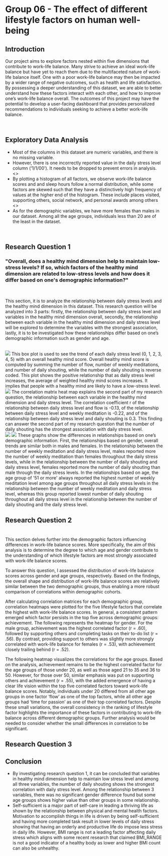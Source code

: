 # Group 06 - The effect of different lifestyle factors on human well-being

## Introduction
Our project aims to explore factors nested within five dimensions that contribute to work-life balance. Many strive to achieve an ideal work-life balance but have yet to reach them due to the multifaceted nature of work-life balance itself. One with a poor work-life balance may then be impacted by a wider range of negative outcomes, such as health and life satisfaction. By possessing a deeper understanding of this dataset, we are able to better understand how these factors interact with each other, and how to improve one’s work-life balance overall. The outcomes of this project may have the potential to develop a user-facing dashboard that provides personalized recommendations to individuals seeking to achieve a better work-life balance.

<br/>

## Exploratory Data Analysis
- Most of the columns in this dataset are numeric variables, and there is no missing variable.
- However, there is one incorrectly reported value in the daily stress level column (‘1/1/00’). It needs to be dropped to prevent errors in analysis.
<>
- By plotting a histogram of all factors, we observe work-life balance scores and and sleep hours follow a normal distribution, while some factors are skewed such that they have a distinctively high frequency of values at the higher end of the histogram. These include places visited, supporting others, social network, and personal awards among others
<>
- As for the demographic variables, we have more females than males in our dataset. Among all the age groups, individuals less than 20 are of the least in the dataset.



<br/>

## Research Question 1
### "Overall, does a healthy mind dimension help to maintain low-stress levels? If so, which factors of the healthy mind dimension are related to low-stress levels and how does it differ based on one's demographic information?"

<br/>

This section, it is to analyze the relationship between daily stress levels and the healthy mind dimension in this dataset. This research question will be analyzed into 3 parts: firstly, the relationship between daily stress level and variables in the healthy mind dimension overall, secondly, the relationship between each variable in the healthy mind dimension and daily stress level will be explored to determine the variables with the strongest association, lastly, it is to be investigated how these relationships differ based on one’s demographic information such as gender and age.

<br/>

<img src ="images/rq01_1.png">
This box plot is used to see the trend of each daily stress level (0, 1, 2, 3, 4, 5) with an overall healthy mind score. Overall healthy mind score is computed by summing the number of flow, number of weekly meditations, and number of daily shouting, while the number of daily shouting is reverse coded. This plot shows the positive relationship that as daily stress level increases, the average of weighted healthy mind scores increases. It implies that people with a healthy mind are likely to have a low-stress level.  

<br/>

<img src ="images/rq01_2.png">
The correlation matrix heat map explains the second part of my research question, the relationship between each variable in the healthy mind dimension and daily stress level. The correlation coefficient r of the relationship between daily stress level and flow is -0.13, of the relationship between daily stress level and weekly meditation is -0.22, and of the relationship between daily stress level and daily shouting is 0.3. This finding can answer the second part of my research question that the number of daily shouting has the strongest association with daily stress level.

<br/>

<img src ="images/rq01_3.png">
<img src ="images/rq01_4.png">
These graphs show the differences in relationships based on one’s demographic information. First, the relationships based on gender, overall trends are similar both in males and females. In the relationship between the number of weekly meditation and daily stress level, males reported more the number of weekly meditation than females throughout the daily stress levels, while in the relationship between the number of daily shouting and daily stress level, females reported more the number of daily shouting than male through the daily stress levels. In the relationships based on age, the age group of '51 or more' always reported the highest number of weekly meditation level among age groups throughout all daily stress levels in the relationship between the number of weekly meditation and daily stress level, whereas this group reported lowest number of daily shouting throughout all daily stress level in the relationship between the number of daily shouting and the daily stress level.

<br/>

## Research Question 2
### 

<br/>
This section delves further into the demographic factors influencing differences in work-life balance scores. More specifically, the aim of this analysis is to determine the degree to which age and gender contribute to the understanding of which lifestyle factors are most strongly associated with work-life balance scores.

To answer this question, I assessed the distribution of work-life balance scores across gender and age groups, respectively. Based on the findings, the overall shape and distribution of work-life balance scores are relatively similar between the two demographic groups, thus enabling a more robust comparison of correlations within demographic cohorts.

After calculating correlation matrices for each demographic group, correlation heatmaps were plotted for the five lifestyle factors that correlate the highest with work-life balance scores. In general, a consistent pattern emerged which factor persists in the top five across demographic groups: achievement. The following represents the heatmap for gender. For the male group, achievement was the highest correlated factor (r = .60), followed by supporting others and completing tasks on their to-do list (r = .56). By contrast, providing support to others was slightly more strongly correlated with work-life balance for females (r = .53), with achievement closely trailing behind (r = .52).

The following heatmap visualizes the correlations for the age groups. Based on the analysis, achievement remains to be the highest correlated factor for the age groups of those under 20, as well as those aged 21 to 35 and 36 to 50. However, for those over 50, similar emphasis was put on supporting others and achievement (r = .55), with the added emergence of having a clear life vision within the top five correlated factors toward work-life balance scores. Notably, individuals under 20 differed from all other age groups in one factor ‘flow’ as one of the top factors, while all other age groups had ‘time for passion’ as one of their top correlated factors. Despite these small variations, the overall consistency in the ranking of lifestyle factor highlights the importance of these factors in contributing to work-life balance across different demographic groups. Further analysis would be needed to consider whether the small differences in correlation to be significant.

## Research Question 3

## Conclusion
- By investigating research question 1, it can be concluded that variables in healthy mind dimension help to maintain low stress level and among all three variables, the number of daily shouting shows the strongest correlation with daily stress level. Among the relationship between 3 variables, there was no significant gender difference found but some age groups shows higher value than other groups in some relationship.
- Self-sufficient is a major part of self-care in leading a thriving life as shown by the relationship between physical and mental health factors. Motivation to accomplish things in life is driven by being self-sufficient and having more completed task result in lower levels of daily stress showing that having an orderly and productive life do impose less stress in daily life. However, BMI range is not a leading factor affecting daily stress which aligns with some recent research that claimed BMI_RANGE is not a good indicator of a healthy body as lower and higher BMI count can also be unhealthy.
